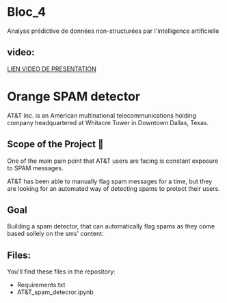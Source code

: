# Bloc_4
Analyse prédictive de données non-structurées par l'intelligence artificielle

## video:
[LIEN VIDEO DE PRESENTATION](https://share.vidyard.com/watch/S4kyxBFuyyDopjpCogLRtn?)

# Orange SPAM detector
AT\&T Inc. is an American multinational telecommunications holding company headquartered at Whitacre Tower in Downtown Dallas, Texas.

## Scope of the Project 🚧
One of the main pain point that AT\&T users are facing is constant exposure to SPAM messages.

AT\&T has been able to manually flag spam messages for a time, but they are looking for an automated way of detecting spams to protect their users.

## Goal

Building a spam detector, that can automatically flag spams as they come based sollely on the sms' content:
  
## Files:
You'll find these files in the repository:
  - Requirements.txt 
  - AT&T_spam_detecror.ipynb
